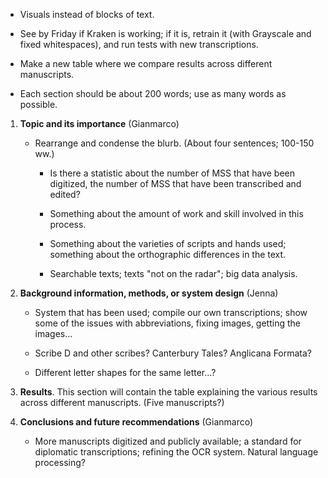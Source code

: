 - Visuals instead of blocks of text.

- See by Friday if Kraken is working; if it is, retrain it (with Grayscale and fixed whitespaces), and run tests with new transcriptions.

- Make a new table where we compare results across different manuscripts.

- Each section should be about 200 words; use as many words as possible.

1. **Topic and its importance** (Gianmarco)

    - Rearrange and condense the blurb. (About four sentences; 100-150 ww.)

        - Is there a statistic about the number of MSS that have been digitized, the number of MSS that have been transcribed and edited?

        - Something about the amount of work and skill involved in this process.

        - Something about the varieties of scripts and hands used; something about the orthographic differences in the text.

        - Searchable texts; texts "not on the radar"; big data analysis.

2. **Background information, methods, or system design** (Jenna)

    - System that has been used; compile our own transcriptions; show some of the issues with abbreviations, fixing images, getting the images...

    - Scribe D and other scribes? Canterbury Tales? Anglicana Formata?

    - Different letter shapes for the same letter...?

3. **Results**. This section will contain the table explaining the various results across different manuscripts. (Five manuscripts?)

4. **Conclusions and future recommendations** (Gianmarco)

    - More manuscripts digitized and publicly available; a standard for diplomatic transcriptions; refining the OCR system. Natural language processing?
